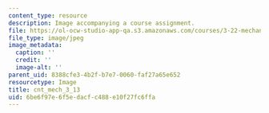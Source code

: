 ```yaml
---
content_type: resource
description: Image accompanying a course assignment.
file: https://ol-ocw-studio-app-qa.s3.amazonaws.com/courses/3-22-mechanical-behavior-of-materials-spring-2008/6be6f97e6f5edacfc488e10f27fc6ffa_cnt_mech_3_13.jpg
file_type: image/jpeg
image_metadata:
  caption: ''
  credit: ''
  image-alt: ''
parent_uid: 8388cfe3-4b2f-b7e7-0060-faf27a65e652
resourcetype: Image
title: cnt_mech_3_13
uid: 6be6f97e-6f5e-dacf-c488-e10f27fc6ffa
---
```

